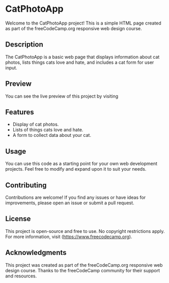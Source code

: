 # CatPhotoApp

Welcome to the CatPhotoApp project! This is a simple HTML page created as part of the freeCodeCamp.org responsive web design course.

## Description

The CatPhotoApp is a basic web page that displays information about cat photos, lists things cats love and hate, and includes a cat form for user input.

## Preview

You can see the live preview of this project by visiting

## Features

- Display of cat photos.
- Lists of things cats love and hate.
- A form to collect data about your cat.

## Usage

You can use this code as a starting point for your own web development projects. Feel free to modify and expand upon it to suit your needs.

## Contributing

Contributions are welcome! If you find any issues or have ideas for improvements, please open an issue or submit a pull request.

## License

This project is open-source and free to use. No copyright restrictions apply. For more information, visit (https://www.freecodecamp.org).

## Acknowledgments

This project was created as part of the freeCodeCamp.org responsive web design course. Thanks to the freeCodeCamp community for their support and resources.
